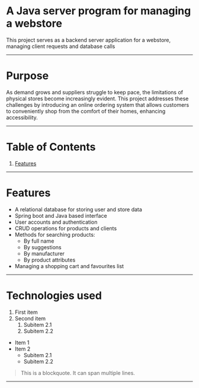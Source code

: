 # A Java server program for managing a webstore
This project serves as a backend server application for a webstore, managing client requests and database calls

---

# Purpose
As demand grows and suppliers struggle to keep pace, the limitations of physical stores become increasingly evident. This project addresses these challenges by introducing an online ordering system that allows customers to conveniently shop from the comfort of their homes, enhancing accessibility.

---

# Table of Contents

1. [Features][id]

[id]: https://github.com/DariusDunk/Web-Store-Backend-server/blob/master/README.md#features


---

# Features

- A relational database for storing user and store data
- Spring boot and Java based interface
- User accounts and authentication
- CRUD operations for products and clients
- Methods for searching products:
  - By full name
  - By suggestions
  - By manufacturer
  - By product attributes
- Managing a shopping cart and favourites list
  
---


# Technologies used

1. First item
2. Second item
   1. Subitem 2.1
   2. Subitem 2.2


- Item 1
- Item 2
  - Subitem 2.1
  - Subitem 2.2

> This is a blockquote.
> It can span multiple lines.

---
